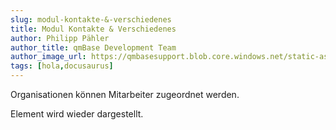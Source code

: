 ```yaml
---
slug: modul-kontakte-&-verschiedenes
title: Modul Kontakte & Verschiedenes
author: Philipp Pähler
author_title: qmBase Development Team
author_image_url: https://qmbasesupport.blob.core.windows.net/static-assets/img/persons/paehler_round.png
tags: [hola,docusaurus]
---
```

Organisationen können Mitarbeiter zugeordnet werden.

 Element wird wieder dargestellt.
